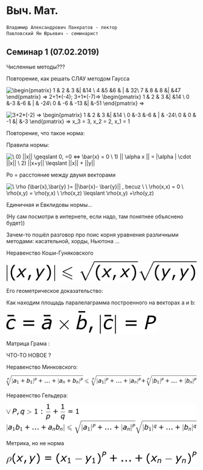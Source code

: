 # Выч. Мат. 


	Владимир Александрович Панкратов - лектор
	Павловский Ян Юрьевич - семинарист


## Семинар 1 (07.02.2019)

Численные методы??? 

Повторение, как решать СЛАУ методом Гаусса

![\begin{pmatrix}
1 & 2 & 3 &|  &14 \\ 
4 &5  &6  & | & 32\\ 
7 & 8 & 8 &|  &47 
\end{pmatrix} => 2+1*(-4); 3+1*(-7)=>
\begin{pmatrix}
1 & 2 & 3 &|  &14 \\ 
0 &-3  &-6  & | & -24\\ 
0 & -6 & -13 &|  &-51 
\end{pmatrix} => ](files/1_1.png)

![3+2*(-2) => 
\begin{pmatrix}
1 & 2 & 3 &|  &14 \\ 
0 &-3  &-6  & | & -24\\ 
0 & 0 & -1 &|  &-3 
\end{pmatrix} =>
x_3 = 3, x_2 = 2, x_1 = 1 ](files/1_2.png)

Повторение, что такое норма:

Правила нормы:

![\\ 0) ||x|| \geqslant 0, =0 <=> \bar{x} = 0 
\\ 1) || \alpha x || = |\alpha | \cdot  ||x||
\\ 2) ||x+y|| \leqslant ||x|| + ||y||](files/1_3.png)

Ро = расстояние между двумя векторами

![\\ \rho (\bar{x},\bar{y} )= ||\bar{x}- \bar{y}|| , becuz
\\
\\ \rho(x,x) = 0
\\ \rho(x,y) = \rho(y,x)
\\ \rho(x,z) \leqslant  \rho(x,y) +\rho(y,z) ](files/1_4.png)

Единичная и Евклидовы нормы...

(Ну сам посмотри в интернете, если надо, там понятнее объяснено будет))

Зачем-то пошёл разговор про поис корня уравнения различными методами: касательной, хорды, Ньютона ...

Неравенство Коши-Гуняковского

![|(x,y)| \leqslant  \sqrt{(x,x)}\sqrt{(y,y)}](files/1_5.png)

Его геометрическое доказательство:

Как находим площадь паралелаграмма построенного на векторах a и b: 

![\bar {c} = \bar {a} \times \bar{b} , |\bar {c}| = P](files/1_6.png)

Матрица Грама : 

ЧТО-ТО НОВОЕ ?

Неравенство Минковского: 

![\sqrt[P]{|a_1+b_1|^P+...+|a_n+b_n|^P} \leqslant \sqrt[P]{|a_1|^P+...+|a_n|^P} + \sqrt[P]{|b_1|^P+...+|b_n|^P}](files/1_7.png)

Неравенство Гельдера:

![\\ \vee P, q >1 : \frac{1}{p}+ \frac{1}{q} = 1\\|a_1b_1 + ... + a_nb_n| \leqslant \sqrt{|a_1|^P+...+|a_n|^P}\sqrt{|b _1|^q+...+|b_n|^q}](files/1_8.png)

Метрика, но не норма

![\rho (x,y) = (x_1-y_1)^P + ... + (x_n-y_n)^P](files/1_9.png)




